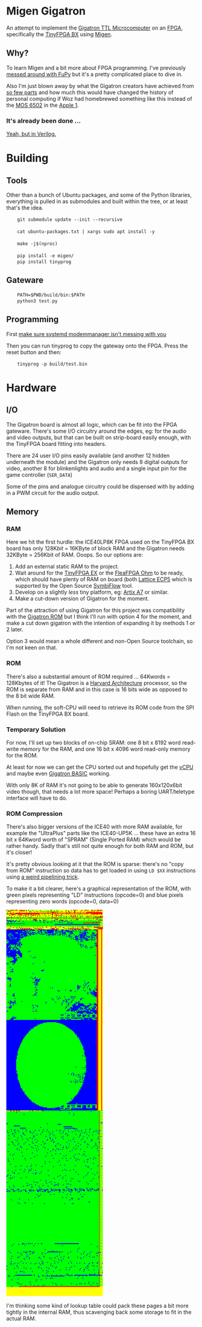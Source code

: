 # Migen Gigatron

An attempt to implement the
[Gigatron TTL Microcomputer](https://gigatron.io/)
on an
[FPGA](https://en.wikipedia.org/wiki/Field-programmable_gate_array), specifically the
[TinyFPGA BX](https://tinyfpga.com/bx/guide.html) using 
[Migen](https://m-labs.hk/migen/).

## Why?

To learn Migen and a bit more about FPGA programming. I've previously
[messed around with FuPy](https://nick.zoic.org/art/fupy-micropython-for-fpga/)
but it's a pretty complicated place to dive in.

Also I'm just blown away by what the Gigatron creators have achieved from
[so few parts](doc/Schematics.pdf)
and how much this would have changed the history of personal computing
if Woz had homebrewed something like this instead of the 
[MOS 6502](https://en.wikipedia.org/wiki/MOS_Technology_6502) in the 
[Apple 1](https://en.wikipedia.org/wiki/Apple_I).

### It's already been done ...

[Yeah, but in Verilog.](https://github.com/menloparkinnovation/menlo_gigatron)

# Building

## Tools

Other than a bunch of Ubuntu packages, and some of the Python libraries, 
everything is pulled in as submodules and built within the tree, or at least that's the idea.

```
    git submodule update --init --recursive

    cat ubuntu-packages.txt | xargs sudo apt install -y

    make -j$(nproc)

    pip install -e migen/
    pip install tinyprog
```

## Gateware

```
    PATH=$PWD/build/bin:$PATH 
    python3 test.py
```

## Programming

First [make sure systemd modemmanager isn't messing with you](https://nick.zoic.org/art/failed-to-set-dtr-rts-systemd-modemmanager/) 

Then you can run tinyprog to copy the gateway onto the FPGA.  Press the reset button and then:

```
    tinyprog -p build/test.bin
```

# Hardware

## I/O

The Gigatron board is almost all logic, which can be fit into the FPGA gateware.  There's some
I/O circuitry around the edges, eg: for the audio and video outputs, but that can be built
on strip-board easily enough, with the TinyFPGA board fitting into headers.

There are 24 user I/O pins easily available (and another 12 hidden underneath
the module) and the Gigatron only needs 8 digital outputs for video,
another 8 for blinkenlights and audio and a single input pin for the game controller (`SER_DATA`)

Some of the pins and analogue circuitry could be dispensed with by adding in a PWM circuit for
the audio output.

## Memory

### RAM

Here we hit the first hurdle: the ICE40LP8K FPGA used on the TinyFPGA BX board has only
128K*bit* = 16KByte of block RAM and the Gigatron needs 32KByte = 256Kbit of RAM.
Ooops.  So our options are:

1. Add an external static RAM to the project.
2. Wait around for the [TinyFPGA EX](https://discourse.tinyfpga.com/t/tinyfpga-ex-preview/103/10)
   or the [FleaFPGA Ohm](http://www.fleasystems.com/fleaFPGA_Ohm.html)
   to be ready, which should have plenty of RAM on board (both
   [Lattice ECP5](https://www.latticesemi.com/Products/FPGAandCPLD/ECP5.aspx) which is supported
   by the Open Source [SymbiFlow](https://symbiflow.github.io/) tool.
3. Develop on a slightly *less* tiny platform, eg:
   [Artix A7](https://www.xilinx.com/products/silicon-devices/fpga/artix-7.html) or similar.
4. Make a cut-down version of Gigatron for the moment.

Part of the attraction of using Gigatron for this project was compatibility with the
[Gigatron ROM](https://github.com/kervinck/gigatron-rom) but I think I'll run with option
4 for the moment, and make a cut down gigatron with the intention of expanding it by 
methods 1 or 2 later.

Option 3 would mean a whole different and non-Open Source toolchain,
so I'm not keen on that.

### ROM

There's also a substantial amount of ROM required ... 64Kwords = 128Kbytes of it!
The Gigatron is a [Harvard Architecture](https://en.wikipedia.org/wiki/Harvard_architecture)
processor, so the ROM is separate from RAM and in this case is 16 bits wide as opposed
to the 8 bit wide RAM.

When running, the soft-CPU will need to retrieve its ROM code from the SPI Flash on the
TinyFPGA BX board.

### Temporary Solution

For now, I'll set up two blocks of on-chip SRAM: one 8 bit x 8192 word read-write memory 
for the RAM, and one 16 bit x 4096 word read-only memory for the ROM.

At least for now we can get the CPU sorted out and hopefully get the
[vCPU](http://www.iwriteiam.nl/PGigatron.html#vCPU) and maybe
even [Gigatron BASIC](https://gigatron.io/?page_id=1234) working.

With only 8K of RAM it's not going to be able to generate 160x120x6bit video though,
that needs a lot more space!  Perhaps a boring UART/teletype interface will have to do.

### ROM Compression

There's also bigger versions of the ICE40 with more RAM available, for example
the "UltraPlus" parts like the ICE40-UP5K ... these have an extra
16 bit x 64Kword worth of "SPRAM" (Single Ported RAM) which would be rather handy.
Sadly that's still not quite enough for both RAM and ROM, but it's closer!

It's pretty obvious looking at it that the ROM is sparse: there's no "copy from ROM" 
instruction so data has to get loaded in using `LD $XX` instructions using 
[a weird pipelining trick](https://hackaday.io/project/20781-gigatron-ttl-microcomputer/log/68954-pipelining-and-the-single-instruction-subroutine).

To make it a 
bit clearer, here's a graphical representation of the ROM, with green pixels representing
"LD" instructions (opcode=0) and blue pixels representing zero words (opcode=0, data=0)

![ROM Map](doc/rom_map.png)

I'm thinking some kind of lookup table could pack these pages a bit more tightly in
the internal RAM, thus scavenging back some storage to fit in the actual RAM.
